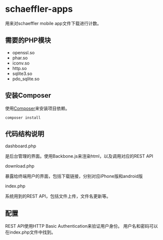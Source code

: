 schaeffler-apps
===============
用来对schaeffler mobile app文件下载进行计数。


需要的PHP模块
-----------

* openssl.so
* phar.so
* iconv.so
* http.so
* sqlite3.so
* pdo_sqlite.so

安装Composer
-----------
使用[Composer](http://getcomposer.org/)来安装项目依赖。

    composer install
    
代码结构说明
----------

dashboard.php

  是后台管理的界面。使用Backbone.js来渲染html，以及调用对应的REST API
  
download.php

  暴露给终端用户的界面，包括下载链接，分别对应iPhone版和android版
  
index.php

  系统用到的REST API，包括文件上传，文件名更新等。
  
配置
---

REST API使用HTTP Basic Authentication来验证用户身份。
用户名和密码可以在index.php文件中找到。
